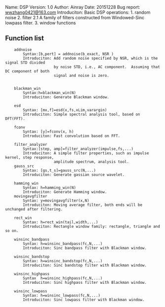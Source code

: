 Name: DSP 
Version: 1.0
Author: Ainray
Date: 20151228
Bug report: wwzhang0421@163.com
Introduciton: Basic DSP operations:
		1. random noise
		2. filter
		   2.1 A family of filters constructed from Windowed-Sinc lowpass filter.
		3. window functions
		
Function list
-------------
        addnoise
			Syntax:[b,pert] = addnoise(b_exact, NSR )
			Introduciton: Add random noise specified by NSR, which is the signal STD divided 
						  by noise STD, i.e., AC component.  Assuming that DC component of both
						  signal and noise is zero.
					

		blackman_win
			Syntax:h=blackman_win(N)
			Introduciton: Generate Blackman window.
						
		esd		
			Syntax: [mx,f]=esd(x,fs,xLim,varargin)
			Introduciton: Simple spectral analysis tool, based on DFT(FFT).
		
		fconv
			Syntax: [y]=fconv(x, h)
			Introduciton: Fast convolution based on FFT.
			
		filter_analyzer
			Syntax:[step, amp]=filter_analyzer(impulse,fs,...)
			Introduciton: A simple filter properties, such as impulse kernel, step response,
			              amplitude spectrum, analysis tool.
		gauss_src
			Syntax: [gs,t_s]=gauss_src(N,...)
			Introduciton: Generate gassian source wavelet.
			
		hamming_win
			Syntax: h=hamming_win(N)
			Introduciton: Generate Hamming window.
		movingavgfilter
			Syntax: y=movingavgfilter(x,N)
			Introduciton: Moving average filter, both ends will be unchanged after filtering.
		
		rect_win
			Syntax: h=rect_win(tail,width,...)
			Introduciton: Rectangle window family: rectangle, triangle and so on. 
		
		winsinc_bandpass	
			Syntax: h=winsinc_bandpass(fc,N,...)
			Introduciton: Sinc bandpass filter with Blackman window.
			
		winsinc_bandstop
			Syntax: h=winsinc_bandstop(fc,N,...)
			Introduciton: Sinc bandstop filter with Blackman window.
			
		winsinc_highpass
			Syntax  h=winsinc_highpass(fc,N,...)
			Introduciton: Sinc highpass filter with Blackman window.
			
		winsinc_lowpass
			Syntax: h=winsinc_lowpass(fc,N,...)
			Introduciton: Sinc lowpass filter with Blackman window.
			

		